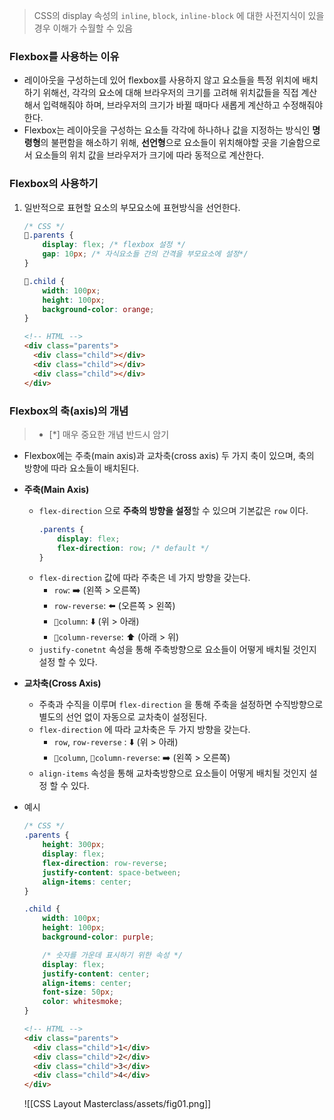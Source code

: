 > CSS의 display 속성의 `inline`, `block`, `inline-block` 에 대한 사전지식이 있을 경우 이해가 수월할 수 있음
### Flexbox를 사용하는 이유
- 레이아웃을 구성하는데 있어 flexbox를 사용하지 않고 요소들을 특정 위치에 배치하기 위해선, 각각의 요소에 대해 브라우저의 크기를 고려해 위치값들을 직접 계산해서 입력해줘야 하며, 브라우저의 크기가 바뀔 때마다 새롭게 계산하고 수정해줘야 한다.
- Flexbox는 레이아웃을 구성하는 요소들 각각에 하나하나 값을 지정하는 방식인 **명령형**의 불편함을 해소하기 위해, **선언형**으로 요소들이 위치해야할 곳을 기술함으로서 요소들의 위치 값을 브라우저가 크기에 따라 동적으로 계산한다.

### Flexbox의 사용하기
1. 일반적으로 표현할 요소의 부모요소에 표현방식을 선언한다. 
	```css
	/* CSS */
	.parents {
		display: flex; /* flexbox 설정 */
		gap: 10px; /* 자식요소들 간의 간격을 부모요소에 설정*/
	}

	.child {
		width: 100px;
		height: 100px;
		background-color: orange;
	}
	```
	
	```html
	<!-- HTML -->
	<div class="parents">
	  <div class="child"></div>
	  <div class="child"></div>
	  <div class="child"></div>
	</div>
	```

### Flexbox의 축(axis)의 개념
> - [*] 매우 중요한 개념 반드시 암기
- Flexbox에는 주축(main axis)과 교차축(cross axis) 두 가지 축이 있으며, 축의 방향에 따라 요소들이 배치된다.
- **주축(Main Axis)**
	- `flex-direction` 으로 **주축의 방향을 설정**할 수 있으며 기본값은 `row` 이다.
		```css
		.parents {
			display: flex;
			flex-direction: row; /* default */
		}
		```
	- `flex-direction` 값에 따라 주축은 네 가지 방향을 갖는다.
		- `row`: ➡️ (왼쪽 > 오른쪽)
		- `row-reverse`: ⬅️ (오른쪽 > 왼쪽)
		- `column`: ⬇️ (위 > 아래)
		- `column-reverse`: ⬆️ (아래 > 위)
	- `justify-conetnt` 속성을 통해 주축방향으로 요소들이 어떻게 배치될 것인지 설정 할 수 있다.
- **교차축(Cross Axis)**
	- 주축과 수직을 이루며 `flex-direction` 을 통해 주축을 설정하면 수직방향으로 별도의 선언 없이 자동으로 교차축이 설정된다.
	- `flex-direction` 에 따라 교차축은 두 가지 방향을 갖는다.
		- `row`, `row-reverse` : ⬇️ (위 > 아래)
		- `column`, `column-reverse`: ➡️ (왼쪽 > 오른쪽)
	- `align-items` 속성을 통해 교차축방향으로 요소들이 어떻게 배치될 것인지 설정 할 수 있다.
- 예시
	```css
	/* CSS */
	.parents {
		height: 300px;
		display: flex;
		flex-direction: row-reverse;
		justify-content: space-between;
		align-items: center;
	}
	
	.child {
		width: 100px;
		height: 100px;
		background-color: purple;

		/* 숫자를 가운데 표시하기 위한 속성 */
		display: flex;
		justify-content: center;
		align-items: center;
		font-size: 50px;
		color: whitesmoke;
	}
	```
	
	```html
	<!-- HTML -->
	<div class="parents">
	  <div class="child">1</div>
	  <div class="child">2</div>
	  <div class="child">3</div>
	  <div class="child">4</div>
	</div>
	```
	![[CSS Layout Masterclass/assets/fig01.png]]
